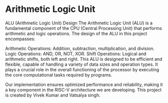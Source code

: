 # Arithmetic Logic Unit
ALU (Arithmetic Logic Unit) Design
The Arithmetic Logic Unit (ALU) is a fundamental component of the CPU (Central Processing Unit) that performs arithmetic and logic operations. The design of the ALU in this project encompasses:

Arithmetic Operations: Addition, subtraction, multiplication, and division.
Logic Operations: AND, OR, NOT, XOR.
Shift Operations: Logical and arithmetic shifts, both left and right.
This ALU is designed to be efficient and flexible, capable of handling a variety of data sizes and operation types. It plays a crucial role in the overall functioning of the processor by executing the core computational tasks required by programs.

Our implementation ensures optimized performance and reliability, making it a key component in the RISC-V architecture we are developing.
This project is created by Vivek Kumar and Vatsalya singh.
